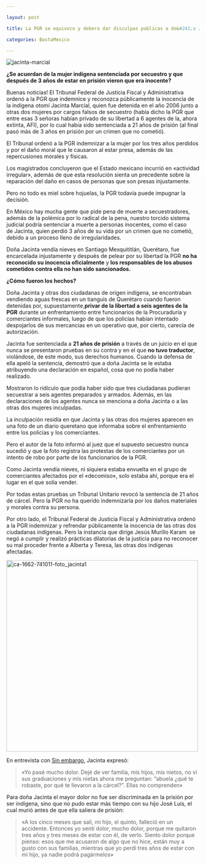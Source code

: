 ```yaml
---

layout: post

title: La PGR se equivoco y debera dar disculpas publicas a do&#241;a Jacinta por incriminarla

categories: BastaMexico

---
```



<div><img src="http://i0.wp.com/www.sopitas.com/site/wp-content/uploads/2014/05/jacinta-marcial.jpg?w=500" alt="jacinta-marcial" /></div>
<p><strong>&iquest;Se acuerdan de la mujer ind&iacute;gena sentenciada por secuestro y que despu&eacute;s de 3 a&ntilde;os de estar en prisi&oacute;n vieron que era inocente?</strong></p>
<p>Buenas noticias! El Tribunal Federal de Justicia Fiscal y Administrativa orden&oacute; a la PGR que indemnice y reconozca p&uacute;blicamente la inocencia de la ind&iacute;gena otom&iacute; Jacinta Marcial, quien fue detenida en el a&ntilde;o 2006 junto a otras dos mujeres por cargos falsos de secuestro (hab&iacute;a dicho la PGR que entre esas 3 se&ntilde;oras hab&iacute;an privado de su libertad a 6 agentes de la, ahora extinta, AFI), por lo cual hab&iacute;a sido sentenciada a 21 a&ntilde;os de prisi&oacute;n (al final pas&oacute; m&aacute;s de 3 a&ntilde;os en prisi&oacute;n por un crimen que no cometi&oacute;).</p>
<p>El Tribunal orden&oacute; a la PGR indemnizar a la mujer por los tres a&ntilde;os perdidos y por el da&ntilde;o moral que le causaron al estar presa, adem&aacute;s de las repercusiones morales y f&iacute;sicas.</p>
<p>Los magistrados concluyeron que el Estado mexicano incurri&oacute; en &laquo;actividad irregular&raquo;, adem&aacute;s de que esta resoluci&oacute;n sienta un precedente sobre la reparaci&oacute;n del da&ntilde;o en casos de personas que son presas injustamente.</p>
<p>Pero no todo es miel sobre hojuelas, la PGR todav&iacute;a puede impugnar la decisi&oacute;n.</p>

<p>En M&eacute;xico hay mucha gente que pide pena de muerte a secuestradores, adem&aacute;s de la pol&eacute;mica por lo radical de la pena, nuestro torcido sistema judicial podr&iacute;a sentenciar a muerte a personas inocentes, como el caso de&nbsp;Jacinta, quien perdi&oacute; 3 a&ntilde;os de su vida por un crimen que no cometi&oacute;, debido a un proceso lleno de irregularidades.</p>
<p>Do&ntilde;a Jacinta vend&iacute;a nieves en Santiago Mexquititl&aacute;n, Quer&eacute;taro, fue encarcelada injustamente y despu&eacute;s de pelear por su libertad la PGR&nbsp;<strong>no ha reconocido su inocencia oficialmente</strong>&nbsp;y&nbsp;<strong>los responsables de los abusos cometidos contra ella no han sido sancionados.</strong></p>
<p><strong>&iquest;C&oacute;mo fueron los hechos?</strong></p>
<p>Do&ntilde;a Jacinta y otras dos ciudadanas de origen ind&iacute;gena, se encontraban vendiendo aguas frescas en un tianguis de Quer&eacute;taro cuando fueron detenidas por, supuestamente,<strong>privar de la libertad a seis agentes de la PGR</strong>&nbsp;durante un enfrentamiento entre funcionarios de la Procuradur&iacute;a y comerciantes informales, luego de que los polic&iacute;as hab&iacute;an intentado despojarlos de sus mercanc&iacute;as en un operativo que, por cierto, carec&iacute;a de autorizaci&oacute;n.</p>
<p>Jacinta fue sentenciada a&nbsp;<strong>21 a&ntilde;os de prisi&oacute;n</strong>&nbsp;a trav&eacute;s de un juicio en el que nunca se presentaron pruebas en su contra y en el que&nbsp;<strong>no tuvo traductor</strong>, viol&aacute;ndose, de este modo, sus derechos humanos.&nbsp;Cuando la defensa de ella apel&oacute; la sentencia, demostr&oacute; que a do&ntilde;a Jacinta se le estaba atribuyendo una declaraci&oacute;n en espa&ntilde;ol, cosa que no pod&iacute;a haber realizado.</p>
<p>Mostraron lo rid&iacute;culo que pod&iacute;a haber sido que tres ciudadanas pudieran secuestrar a seis agentes preparados y armados. Adem&aacute;s,&nbsp;en las declaraciones de los agentes nunca se menciona a do&ntilde;a Jacinta o a las otras dos mujeres inculpadas.</p>
<p>La inculpaci&oacute;n resid&iacute;a en que Jacinta y las otras dos mujeres aparecen en una foto de un diario queretano que informaba sobre el enfrentamiento entre los polic&iacute;as y los comerciantes.</p>
<p>Pero el autor de la foto inform&oacute; al juez que el supuesto secuestro nunca sucedi&oacute; y que la foto registra las protestas de los comerciantes por un intento de robo por parte de los funcionarios de la PGR.</p>
<p>Como Jacinta vend&iacute;a nieves, ni siquiera estaba envuelta en el grupo de comerciantes afectados por el &laquo;decomiso&raquo;, solo estaba ah&iacute;, porque era el lugar en el que sol&iacute;a vender.</p>
<p>Por todas estas pruebas un Tribunal Unitario revoc&oacute; la sentencia de 21 a&ntilde;os de c&aacute;rcel. Pero la PGR no ha querido indemnizarla por los da&ntilde;os materiales y morales contra su persona.</p>
<p>Por otro lado, el Tribunal Federal de Justicia Fiscal y Administrativa orden&oacute; a la PGR indemnizar y refrendar p&uacute;blicamente la inocencia de las otras dos ciudadanas ind&iacute;genas. Pero la instancia que dirige Jes&uacute;s Murillo Karam &nbsp;se neg&oacute; a cumplir y realiz&oacute; pr&aacute;cticas dilatorias de la justicia para no reconocer su mal proceder frente a Alberta y Teresa, las otras dos ind&iacute;genas afectadas.&nbsp;</p>
<p><img src="http://i0.wp.com/www.sopitas.com/site/wp-content/uploads/2014/05/ca-1662-741011-foto_jacinta1.jpg?resize=640%2C425" alt="ca-1662-741011-foto_jacinta1" width="500" /></p>
<p>En entrevista con&nbsp;<a href="http://www.sinembargo.mx/21-05-2014/998750">Sin embargo</a>, Jacinta expres&oacute;:</p>
<blockquote>
<p>&laquo;Yo pas&eacute; mucho dolor. Dej&eacute; de ver familia, mis hijos, mis nietos, no vi sus graduaciones y mis nietas ahora me preguntan: &ldquo;abuela &iquest;qu&eacute; te robaste, por qu&eacute; te llevaron a la c&aacute;rcel?&rdquo;. Ellas no comprenden&raquo;</p>
</blockquote>
<p>Para do&ntilde;a Jacinta el mayor dolor no fue ser discriminada en la prisi&oacute;n por ser ind&iacute;gena, sino que no pudo estar m&aacute;s tiempo con su hijo Jos&eacute; Luis, el cual muri&oacute; antes de que ella saliera de prisi&oacute;n:</p>
<blockquote>
<p>&laquo;A los cinco meses que sal&iacute;, mi hijo, el quinto, falleci&oacute; en un accidente. Entonces yo sent&iacute; dolor, mucho dolor, porque me quitaron tres a&ntilde;os y tres meses de estar con &eacute;l, de verlo. Siento dolor porque pienso: esos que me acusaron de algo que no hice, est&aacute;n muy a gusto con sus familias, mientras que yo perd&iacute; tres a&ntilde;os de estar con mi hijo, ya nadie podr&aacute; pag&aacute;rmelos&raquo;</p>
</blockquote>
